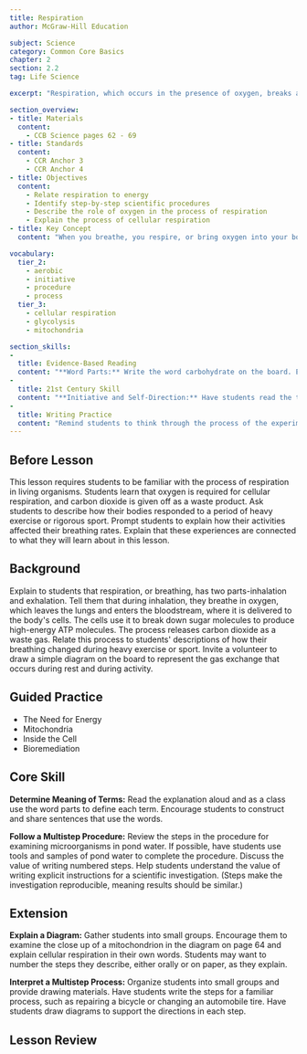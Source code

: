 ```yaml
---
title: Respiration
author: McGraw-Hill Education

subject: Science
category: Common Core Basics
chapter: 2
section: 2.2
tag: Life Science

excerpt: "Respiration, which occurs in the presence of oxygen, breaks apart sugar molecules to capture the energy trapped in the molecule's chemical bonds. The process occurs in the presence of oxygen and yields high-energy molecules called ATP."

section_overview:
- title: Materials
  content:
    - CCB Science pages 62 - 69
- title: Standards
  content:
    - CCR Anchor 3
    - CCR Anchor 4
- title: Objectives
  content:
    - Relate respiration to energy
    - Identify step-by-step scientific procedures
    - Describe the role of oxygen in the process of respiration
    - Explain the process of cellular respiration
- title: Key Concept
  content: "When you breathe, you respire, or bring oxygen into your body. This process is called respiration. There's another kind of respiration, too. Within your cells, microscopic structures use the oxygen that you respire to release the energy locked in food molecules."

vocabulary:
  tier_2:
    - aerobic
    - initiative
    - procedure
    - process
  tier_3:
    - cellular respiration
    - glycolysis
    - mitochondria

section_skills:
-
  title: Evidence-Based Reading
  content: "**Word Parts:** Write the word carbohydrate on the board. Explain that the word comes from two word parts: carbo + hydrate. Also explain that the word part carbo comes from the chemical element carbon, and the word part hydro comes from the Greek word hydor, meaning 'water'. Remind students that the chemical structure of water is H_2O, or two hydrogen atoms bonded to one oxygen atom. Explain that all carbohydrates, from simple sugars to starches, are a combination of carbon, hydrogen, and oxygen atoms. Show or project models of the chemical structures of a variety of carbohydrates and invite students to identify the carbon, hydrogen, and oxygen atoms in each structure."
-
  title: 21st Century Skill
  content: "**Initiative and Self-Direction:** Have students read the text and then explain initiative and self-direction in their own words. Invite students to give specific examples of personal initiative and explain that the result or effect of that initiative. Ask students to offer opinions on why such behaviors might be particularly helpful in the workplace."
-
  title: Writing Practice
  content: "Remind students to think through the process of the experiment before attempting to write. Then have them order and number the steps. If possible, have students compare their steps with a partner to determine if all necessary steps are included and ordered properly."
---
```

## Before Lesson

This lesson requires students to be familiar with the process of respiration in living organisms. Students learn that oxygen is required for cellular respiration, and carbon dioxide is given off as a waste product. Ask students to describe how their bodies responded to a period of heavy exercise or rigorous sport. Prompt students to explain how their activities affected their breathing rates. Explain that these experiences are connected to what they will learn about in this lesson.

## Background

Explain to students that respiration, or breathing, has two parts-inhalation and exhalation. Tell them that during inhalation, they breathe in oxygen, which leaves the lungs and enters the bloodstream, where it is delivered to the body's cells. The cells use it to break down sugar molecules to produce high-energy ATP molecules. The process releases carbon dioxide as a waste gas. Relate this process to students' descriptions of how their breathing changed during heavy exercise or sport. Invite a volunteer to draw a simple diagram on the board to represent the gas exchange that occurs during rest and during activity.

## Guided Practice

- The Need for Energy
- Mitochondria
- Inside the Cell
- Bioremediation

## Core Skill

**Determine Meaning of Terms:** Read the explanation aloud and as a class use the word parts to define each term. Encourage students to construct and share sentences that use the words.

**Follow a Multistep Procedure:** Review the steps in the procedure for examining microorganisms in pond water. If possible, have students use tools and samples of pond water to complete the procedure. Discuss the value of writing numbered steps. Help students understand the value of writing explicit instructions for a scientific investigation. (Steps make the investigation reproducible, meaning results should be similar.)

## Extension

**Explain a Diagram:** Gather students into small groups. Encourage them to examine the close up of a mitochondrion in the diagram on page 64 and explain cellular respiration in their own words. Students may want to number the steps they describe, either orally or on paper, as they explain.

**Interpret a Multistep Process:** Organize students into small groups and provide drawing materials. Have students write the steps for a familiar process, such as repairing a bicycle or changing an automobile tire. Have students draw diagrams to support the directions in each step.

## Lesson Review
